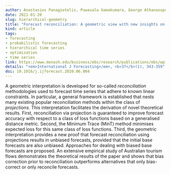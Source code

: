 ```yaml
---
author: Anastasios Panagiotelis, Puwasala Gamakumara, George Athanasopoulos, Rob J Hyndman
date: 2021-01-20
slug: hierarchical-geometry
title: "Forecast reconciliation: A geometric view with new insights on bias correction"
kind: article
tags:
- forecasting
- probabilistic forecasting
- hierarchical time series
- optimization
- time series
link: https://www.monash.edu/business/ebs/research/publications/ebs/wp18-2019.pdf
details: "<em>International J Forecasting</em>, <b>37</b>(1), 343-359"
doi: 10.1016/j.ijforecast.2020.06.004
---
```


A geometric interpretation is developed for so-called *reconciliation* methodologies used to forecast time series that adhere to known linear constraints. In particular, a general framework is established that nests many existing popular reconciliation methods within the class of *projections*. This interpretation facilitates the derivation of novel theoretical results. First, reconciliation via projection is guaranteed to improve forecast accuracy with respect to a class of loss functions based on a generalised distance metric. Second, the Minimum Trace (MinT) method minimises expected loss for this same class of loss functions. Third, the geometric interpretation provides a new proof that forecast reconciliation using projections results in unbiased forecasts, provided that the initial base forecasts are also unbiased. Approaches for dealing with biased base forecasts are proposed. An extensive empirical study of Australian tourism flows demonstrates the theoretical results of the paper and shows that bias correction prior to reconciliation outperforms alternatives that only bias-correct or only reconcile forecasts.
